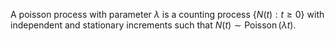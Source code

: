 A poisson process with parameter $\lambda$ is a
counting process $\{N(t): t \ge 0\}$ with independent and stationary increments
such that $N(t) \sim \operatorname{Poisson}(\lambda t)$.
